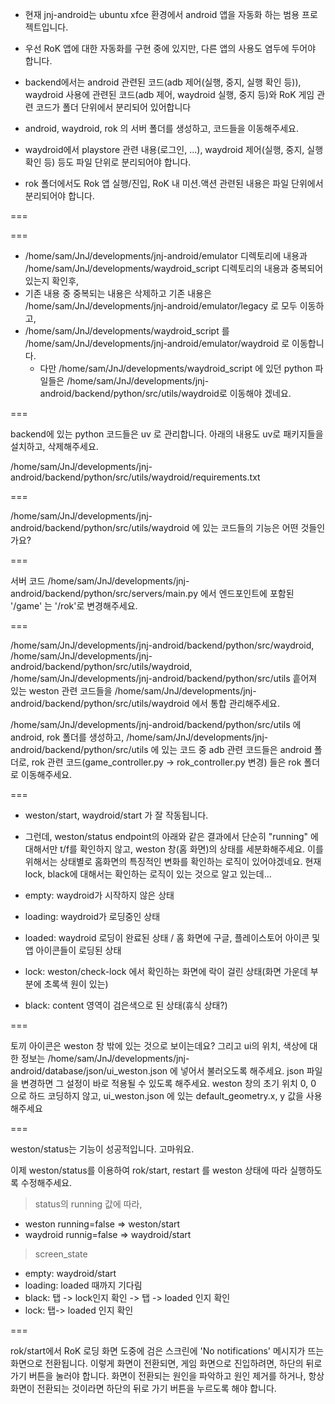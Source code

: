 - 현재 jnj-android는 ubuntu xfce 환경에서 android 앱을 자동화 하는 범용 프로젝트입니다.
- 우선 RoK 앱에 대한 자동화를 구현 중에 있지만, 다른 앱의 사용도 염두에 두어야 합니다.

- backend에서는 android 관련된 코드(adb 제어(실행, 중지, 실행 확인 등)), waydroid 사용에 관련된 코드(adb 제어, waydroid 실행, 중지 등)와 RoK 게임 관련 코드가 폴더 단위에서 분리되어 있어합니다
- android, waydroid, rok 의 서버 폴더를 생성하고, 코드들을 이동해주세요.
- waydroid에서 playstore 관련 내용(로그인, ...), waydroid 제어(실행, 중지, 실행 확인 등) 등도 파일 단위로 분리되어야 합니다.
- rok 폴더에서도 Rok 앱 실행/진입, RoK 내 미션.액션 관련된 내용은 파일 단위에서 분리되어야 합니다.

===



===

- /home/sam/JnJ/developments/jnj-android/emulator 디렉토리에 내용과 /home/sam/JnJ/developments/waydroid_script 디렉토리의 내용과 중복되어 있는지 확인후,
- 기존 내용 중 중복되는 내용은 삭제하고 기존 내용은 /home/sam/JnJ/developments/jnj-android/emulator/legacy 로 모두 이동하고,
- /home/sam/JnJ/developments/waydroid_script 를 
/home/sam/JnJ/developments/jnj-android/emulator/waydroid 로 이동합니다.
  - 다만 /home/sam/JnJ/developments/waydroid_script 에 있던 python 파일들은 /home/sam/JnJ/developments/jnj-android/backend/python/src/utils/waydroid로 이동해야 겠네요.

===

backend에 있는 python 코드들은 uv 로 관리합니다. 아래의 내용도 uv로 패키지들을 설치하고, 삭제해주세요.

/home/sam/JnJ/developments/jnj-android/backend/python/src/utils/waydroid/requirements.txt

===

 /home/sam/JnJ/developments/jnj-android/backend/python/src/utils/waydroid 에 있는 코드들의 기능은 어떤 것들인가요?


===

서버 코드 /home/sam/JnJ/developments/jnj-android/backend/python/src/servers/main.py 에서 엔드포인트에 포함된 '/game' 는 '/rok'로 변경해주세요.

===

 /home/sam/JnJ/developments/jnj-android/backend/python/src/waydroid, /home/sam/JnJ/developments/jnj-android/backend/python/src/utils/waydroid, /home/sam/JnJ/developments/jnj-android/backend/python/src/utils 흩어져 있는 weston 관련 코드들을 /home/sam/JnJ/developments/jnj-android/backend/python/src/utils/waydroid 에서 통합 관리해주세요.

/home/sam/JnJ/developments/jnj-android/backend/python/src/utils 에 android, rok 폴더를 생성하고, /home/sam/JnJ/developments/jnj-android/backend/python/src/utils 에 있는 코드 중 adb 관련 코드들은 android 폴더로, rok 관련 코드(game_controller.py -> rok_controller.py 변경) 들은 rok 폴더로 이동해주세요.


===

- weston/start, waydroid/start 가 잘 작동됩니다.
- 그런데, weston/status endpoint의 아래와 같은 결과에서 단순히 "running" 에 대해서만 t/f를 확인하지 않고,
weston 창(홈 화면)의 상태를 세분화해주세요. 이를 위해서는 상태별로 홈화면의 특징적인 변화를 확인하는 로직이 있어야겠네요.
현재 lock, black에 대해서는 확인하는 로직이 있는 것으로 알고 있는데...

- empty: waydroid가 시작하지 않은 상태
- loading: waydroid가 로딩중인 상태
- loaded: waydroid 로딩이 완료된 상태 / 홈 화면에 구글, 플레이스토어 아이콘 및 앱 아이콘들이 로딩된 상태

- lock: weston/check-lock 에서 확인하는 화면에 락이 걸린 상태(화면 가운데 부분에 초록색 원이 있는)
- black: content 영역이 검은색으로 된 상태(휴식 상태?)

===

토끼 아이콘은 weston 창 밖에 있는 것으로 보이는데요? 그리고 ui의 위치, 색상에 대한 정보는 /home/sam/JnJ/developments/jnj-android/database/json/ui_weston.json 에 넣어서 불러오도록 해주세요. json 파일을 변경하면 그 설정이 바로 적용될 수 있도록 해주세요. weston 창의 초기 위치 0, 0 으로 하드 코딩하지 않고, ui_weston.json 에 있는 default_geometry.x, y 값을 사용해주세요

===

weston/status는 기능이 성공적입니다. 고마워요.

이제 weston/status를 이용하여 rok/start, restart 를 weston 상태에 따라 실행하도록 수정해주세요.

> status의 running 값에 따라,
- weston running=false => weston/start
- waydroid runnig=false => waydroid/start

> screen_state
- empty: waydroid/start
- loading: loaded 때까지 기다림
- black: 탭 -> lock인지 확인 -> 탭 -> loaded 인지 확인
- lock: 탭-> loaded 인지 확인

===

rok/start에서 RoK 로딩 화면 도중에 
검은 스크린에 'No notifications' 메시지가 뜨는 화면으로 전환됩니다.
이렇게 화면이 전환되면, 게임 화면으로 진입하려면, 하단의 뒤로 가기 버튼을 눌러야 합니다.
화면이 전환되는 원인을 파악하고 원인 제거를 하거나,
항상 화면이 전환되는 것이라면 하단의 뒤로 가기 버튼을 누르도록 해야 합니다.